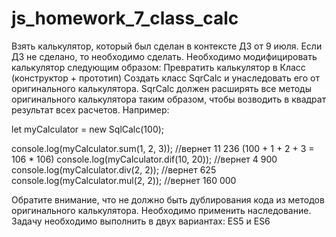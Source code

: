 # js_homework_7_class_calc
Взять калькулятор, который был сделан в контексте ДЗ от 9 июля.
    Если ДЗ не сделано, то необходимо сделать.
    Необходимо модифицировать калькулятор следующим образом:
    Превратить калькулятор в Класс (конструктор + прототип)
Создать класс SqrCalc и унаследовать его от оригинального калькулятора.
    SqrCalc должен расширять все методы оригинального калькулятора таким образом, чтобы возводить в квадрат результат всех расчетов. Например:

let myCalculator = new SqlCalc(100);

console.log(myCalculator.sum(1, 2, 3)); //вернет 11 236 (100 + 1 + 2 + 3 = 106 * 106)
console.log(myCalculator.dif(10, 20)); //вернет 4 900
console.log(myCalculator.div(2, 2)); //вернет 625
console.log(myCalculator.mul(2, 2)); //вернет 160 000


Обратите внимание, что не должно быть дублирования кода из методов оригинального калькулятора. Необходимо применить наследование.
    Задачу необходимо выполнить в двух вариантах: ES5 и ES6